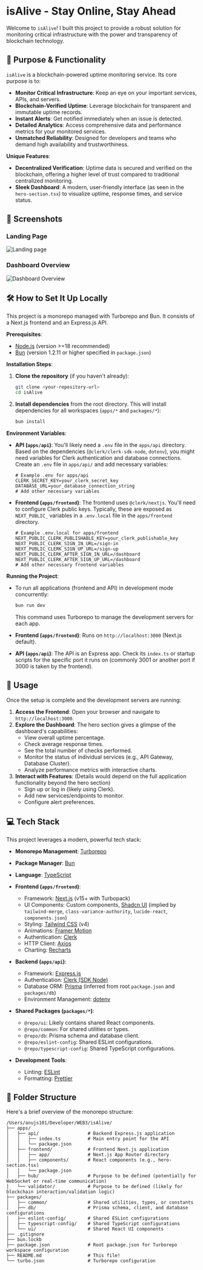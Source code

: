 #  isAlive - Stay Online, Stay Ahead 

Welcome to `isAlive`! I built this project to provide a robust solution for monitoring critical infrastructure with the power and transparency of blockchain technology.

## 🎯 Purpose & Functionality

`isAlive` is a blockchain-powered uptime monitoring service. Its core purpose is to:

*   **Monitor Critical Infrastructure**: Keep an eye on your important services, APIs, and servers.
*   **Blockchain-Verified Uptime**: Leverage blockchain for transparent and immutable uptime records.
*   **Instant Alerts**: Get notified immediately when an issue is detected.
*   **Detailed Analytics**: Access comprehensive data and performance metrics for your monitored services.
*   **Unmatched Reliability**: Designed for developers and teams who demand high availability and trustworthiness.

**Unique Features**:

*   **Decentralized Verification**: Uptime data is secured and verified on the blockchain, offering a higher level of trust compared to traditional centralized monitoring.
*   **Sleek Dashboard**: A modern, user-friendly interface (as seen in the `hero-section.tsx`) to visualize uptime, response times, and service status.

## 📸 Screenshots

### Landing Page
![Landing page](/assets/screenshots/isAlive-home.png)

### Dashboard Overview
![Dashboard Overview](/assets/screenshots/isAilve-dashboard.png)

## 🛠️ How to Set It Up Locally

This project is a monorepo managed with Turborepo and Bun. It consists of a Next.js frontend and an Express.js API.

**Prerequisites**:

*   [Node.js](https://nodejs.org/) (version >=18 recommended)
*   [Bun](https://bun.sh/) (version 1.2.11 or higher specified in `package.json`)

**Installation Steps**:

1.  **Clone the repository** (if you haven't already):
    ```bash
    git clone <your-repository-url>
    cd isAlive
    ```

2.  **Install dependencies** from the root directory. This will install dependencies for all workspaces (`apps/*` and `packages/*`):
    ```bash
    bun install
    ```

**Environment Variables**:

*   **API (`apps/api`)**: You'll likely need a `.env` file in the `apps/api` directory. Based on the dependencies (`@clerk/clerk-sdk-node`, `dotenv`), you might need variables for Clerk authentication and database connections. Create an `.env` file in `apps/api/` and add necessary variables:
    ```env
    # Example .env for apps/api
    CLERK_SECRET_KEY=your_clerk_secret_key
    DATABASE_URL=your_database_connection_string
    # Add other necessary variables
    ```
*   **Frontend (`apps/frontend`)**: The frontend uses `@clerk/nextjs`. You'll need to configure Clerk public keys. Typically, these are exposed as `NEXT_PUBLIC_` variables in a `.env.local` file in the `apps/frontend` directory.
    ```env
    # Example .env.local for apps/frontend
    NEXT_PUBLIC_CLERK_PUBLISHABLE_KEY=your_clerk_publishable_key
    NEXT_PUBLIC_CLERK_SIGN_IN_URL=/sign-in
    NEXT_PUBLIC_CLERK_SIGN_UP_URL=/sign-up
    NEXT_PUBLIC_CLERK_AFTER_SIGN_IN_URL=/dashboard
    NEXT_PUBLIC_CLERK_AFTER_SIGN_UP_URL=/dashboard
    # Add other necessary frontend variables
    ```

**Running the Project**:

*   To run all applications (frontend and API) in development mode concurrently:
    ```bash
    bun run dev
    ```
    This command uses Turborepo to manage the development servers for each app.

*   **Frontend (`apps/frontend`)**: Runs on `http://localhost:3000` (Next.js default).
*   **API (`apps/api`)**: The API is an Express app. Check its `index.ts` or startup scripts for the specific port it runs on (commonly 3001 or another port if 3000 is taken by the frontend).

## 🚀 Usage

Once the setup is complete and the development servers are running:

1.  **Access the Frontend**: Open your browser and navigate to `http://localhost:3000`.
2.  **Explore the Dashboard**: The hero section gives a glimpse of the dashboard's capabilities:
    *   View overall uptime percentage.
    *   Check average response times.
    *   See the total number of checks performed.
    *   Monitor the status of individual services (e.g., API Gateway, Database Cluster).
    *   Analyze performance metrics with interactive charts.
3.  **Interact with Features**: (Details would depend on the full application functionality beyond the hero section)
    *   Sign up or log in (likely using Clerk).
    *   Add new services/endpoints to monitor.
    *   Configure alert preferences.

## 💻 Tech Stack

This project leverages a modern, powerful tech stack:

*   **Monorepo Management**: [Turborepo](https://turbo.build/repo)
*   **Package Manager**: [Bun](https://bun.sh/)
*   **Language**: [TypeScript](https://www.typescriptlang.org/)

*   **Frontend (`apps/frontend`)**:
    *   Framework: [Next.js](https://nextjs.org/) (v15+ with Turbopack)
    *   UI Components: Custom components, [Shadcn UI](https://ui.shadcn.com/) (implied by `tailwind-merge`, `class-variance-authority`, `lucide-react`, `components.json`)
    *   Styling: [Tailwind CSS](https://tailwindcss.com/) (v4)
    *   Animations: [Framer Motion](https://www.framer.com/motion/)
    *   Authentication: [Clerk](https://clerk.com/)
    *   HTTP Client: [Axios](https://axios-http.com/)
    *   Charting: [Recharts](https://recharts.org/)

*   **Backend (`apps/api`)**:
    *   Framework: [Express.js](https://expressjs.com/)
    *   Authentication: [Clerk (SDK Node)](https://clerk.com/docs/references/backend/overview)
    *   Database ORM: [Prisma](https://www.prisma.io/) (inferred from root `package.json` and `packages/db`)
    *   Environment Management: [dotenv](https://www.npmjs.com/package/dotenv)

*   **Shared Packages (`packages/*`)**:
    *   `@repo/ui`: Likely contains shared React components.
    *   `@repo/common`: For shared utilities or types.
    *   `@repo/db`: Prisma schema and database client.
    *   `@repo/eslint-config`: Shared ESLint configurations.
    *   `@repo/typescript-config`: Shared TypeScript configurations.

*   **Development Tools**:
    *   Linting: [ESLint](https://eslint.org/)
    *   Formatting: [Prettier](https://prettier.io/)

## 📁 Folder Structure

Here's a brief overview of the monorepo structure:

```
/Users/anujs101/Developer/WEB3/isAlive/
├── apps/
│   ├── api/                  # Backend Express.js application
│   │   ├── index.ts          # Main entry point for the API
│   │   └── package.json
│   ├── frontend/             # Frontend Next.js application
│   │   ├── app/              # Next.js App Router directory
│   │   ├── components/       # React components (e.g., hero-section.tsx)
│   │   └── package.json
│   ├── hub/                  # Purpose to be defined (potentially for WebSocket or real-time communication)
│   └── validator/            # Purpose to be defined (likely for blockchain interaction/validation logic)
├── packages/
│   ├── common/               # Shared utilities, types, or constants
│   ├── db/                   # Prisma schema, client, and database configurations
│   ├── eslint-config/        # Shared ESLint configurations
│   ├── typescript-config/    # Shared TypeScript configurations
│   └── ui/                   # Shared React UI components
├── .gitignore
├── bun.lockb
├── package.json              # Root package.json for Turborepo workspace configuration
├── README.md                 # This file!
└── turbo.json                # Turborepo configuration
```
